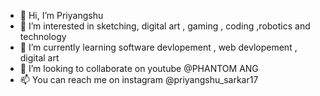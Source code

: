 - 👋 Hi, I’m Priyangshu
- 👀 I’m interested in sketching, digital art , gaming , coding ,robotics and technology
- 🌱 I’m currently learning software devlopement , web devlopement , digital art
- 💞️ I’m looking to collaborate on youtube @PHANTOM ANG
- 📫 You can reach me on instagram @priyangshu_sarkar17 

<!---
Priyangshu1711/Priyangshu1711 is a ✨ special ✨ repository because its `README.md` (this file) appears on your GitHub profile.
You can click the Preview link to take a look at your changes.
--->
